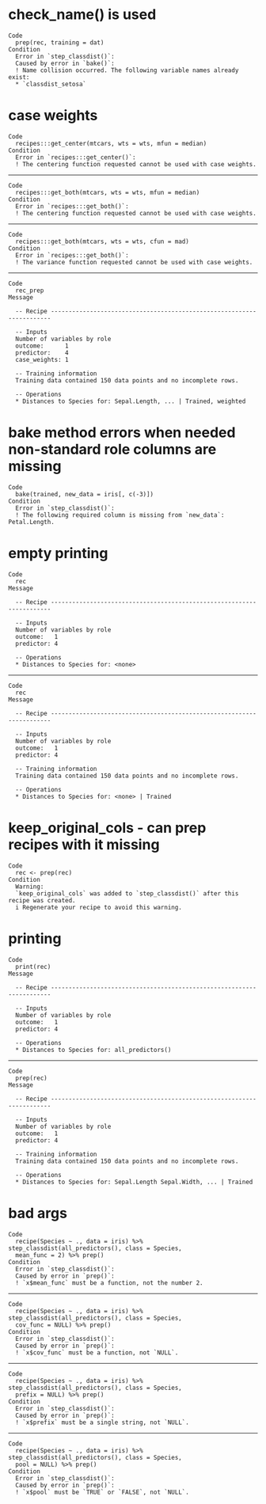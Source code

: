 # check_name() is used

    Code
      prep(rec, training = dat)
    Condition
      Error in `step_classdist()`:
      Caused by error in `bake()`:
      ! Name collision occurred. The following variable names already exist:
      * `classdist_setosa`

# case weights

    Code
      recipes:::get_center(mtcars, wts = wts, mfun = median)
    Condition
      Error in `recipes:::get_center()`:
      ! The centering function requested cannot be used with case weights.

---

    Code
      recipes:::get_both(mtcars, wts = wts, mfun = median)
    Condition
      Error in `recipes:::get_both()`:
      ! The centering function requested cannot be used with case weights.

---

    Code
      recipes:::get_both(mtcars, wts = wts, cfun = mad)
    Condition
      Error in `recipes:::get_both()`:
      ! The variance function requested cannot be used with case weights.

---

    Code
      rec_prep
    Message
      
      -- Recipe ----------------------------------------------------------------------
      
      -- Inputs 
      Number of variables by role
      outcome:      1
      predictor:    4
      case_weights: 1
      
      -- Training information 
      Training data contained 150 data points and no incomplete rows.
      
      -- Operations 
      * Distances to Species for: Sepal.Length, ... | Trained, weighted

# bake method errors when needed non-standard role columns are missing

    Code
      bake(trained, new_data = iris[, c(-3)])
    Condition
      Error in `step_classdist()`:
      ! The following required column is missing from `new_data`: Petal.Length.

# empty printing

    Code
      rec
    Message
      
      -- Recipe ----------------------------------------------------------------------
      
      -- Inputs 
      Number of variables by role
      outcome:   1
      predictor: 4
      
      -- Operations 
      * Distances to Species for: <none>

---

    Code
      rec
    Message
      
      -- Recipe ----------------------------------------------------------------------
      
      -- Inputs 
      Number of variables by role
      outcome:   1
      predictor: 4
      
      -- Training information 
      Training data contained 150 data points and no incomplete rows.
      
      -- Operations 
      * Distances to Species for: <none> | Trained

# keep_original_cols - can prep recipes with it missing

    Code
      rec <- prep(rec)
    Condition
      Warning:
      `keep_original_cols` was added to `step_classdist()` after this recipe was created.
      i Regenerate your recipe to avoid this warning.

# printing

    Code
      print(rec)
    Message
      
      -- Recipe ----------------------------------------------------------------------
      
      -- Inputs 
      Number of variables by role
      outcome:   1
      predictor: 4
      
      -- Operations 
      * Distances to Species for: all_predictors()

---

    Code
      prep(rec)
    Message
      
      -- Recipe ----------------------------------------------------------------------
      
      -- Inputs 
      Number of variables by role
      outcome:   1
      predictor: 4
      
      -- Training information 
      Training data contained 150 data points and no incomplete rows.
      
      -- Operations 
      * Distances to Species for: Sepal.Length Sepal.Width, ... | Trained

# bad args

    Code
      recipe(Species ~ ., data = iris) %>% step_classdist(all_predictors(), class = Species,
      mean_func = 2) %>% prep()
    Condition
      Error in `step_classdist()`:
      Caused by error in `prep()`:
      ! `x$mean_func` must be a function, not the number 2.

---

    Code
      recipe(Species ~ ., data = iris) %>% step_classdist(all_predictors(), class = Species,
      cov_func = NULL) %>% prep()
    Condition
      Error in `step_classdist()`:
      Caused by error in `prep()`:
      ! `x$cov_func` must be a function, not `NULL`.

---

    Code
      recipe(Species ~ ., data = iris) %>% step_classdist(all_predictors(), class = Species,
      prefix = NULL) %>% prep()
    Condition
      Error in `step_classdist()`:
      Caused by error in `prep()`:
      ! `x$prefix` must be a single string, not `NULL`.

---

    Code
      recipe(Species ~ ., data = iris) %>% step_classdist(all_predictors(), class = Species,
      pool = NULL) %>% prep()
    Condition
      Error in `step_classdist()`:
      Caused by error in `prep()`:
      ! `x$pool` must be `TRUE` or `FALSE`, not `NULL`.

